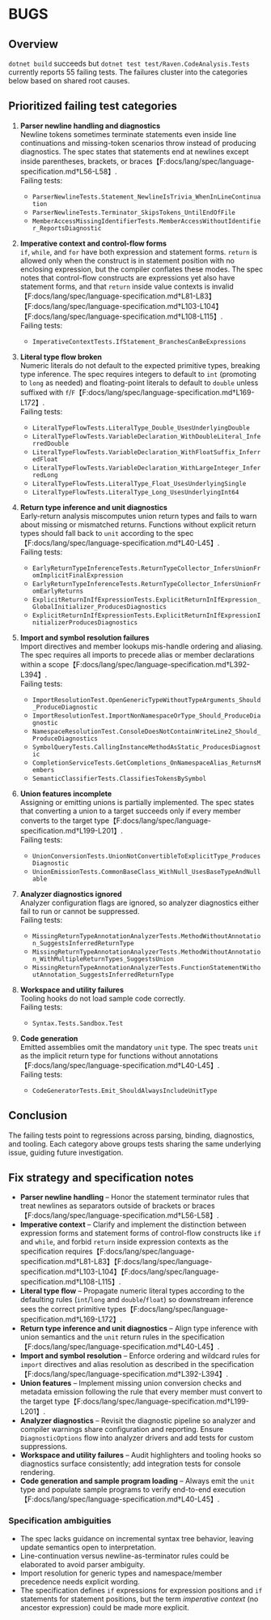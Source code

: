 # BUGS

## Overview
`dotnet build` succeeds but `dotnet test test/Raven.CodeAnalysis.Tests` currently reports 55 failing tests. The failures cluster into the categories below based on shared root causes.

## Prioritized failing test categories

1. **Parser newline handling and diagnostics**  \
   Newline tokens sometimes terminate statements even inside line continuations and missing-token scenarios throw instead of producing diagnostics. The spec states that statements end at newlines except inside parentheses, brackets, or braces【F:docs/lang/spec/language-specification.md†L56-L58】.  \
   Failing tests:
   - `ParserNewlineTests.Statement_NewlineIsTrivia_WhenInLineContinuation`
   - `ParserNewlineTests.Terminator_SkipsTokens_UntilEndOfFile`
   - `MemberAccessMissingIdentifierTests.MemberAccessWithoutIdentifier_ReportsDiagnostic`

2. **Imperative context and control-flow forms**  \
   `if`, `while`, and `for` have both expression and statement forms. `return` is allowed only when the construct is in statement position with no enclosing expression, but the compiler conflates these modes. The spec notes that control-flow constructs are expressions yet also have statement forms, and that `return` inside value contexts is invalid【F:docs/lang/spec/language-specification.md†L81-L83】【F:docs/lang/spec/language-specification.md†L103-L104】【F:docs/lang/spec/language-specification.md†L108-L115】.  \
   Failing tests:
   - `ImperativeContextTests.IfStatement_BranchesCanBeExpressions`

3. **Literal type flow broken**  \
   Numeric literals do not default to the expected primitive types, breaking type inference. The spec requires integers to default to `int` (promoting to `long` as needed) and floating-point literals to default to `double` unless suffixed with `f`/`F`【F:docs/lang/spec/language-specification.md†L169-L172】.  \
   Failing tests:
   - `LiteralTypeFlowTests.LiteralType_Double_UsesUnderlyingDouble`
   - `LiteralTypeFlowTests.VariableDeclaration_WithDoubleLiteral_InferredDouble`
   - `LiteralTypeFlowTests.VariableDeclaration_WithFloatSuffix_InferredFloat`
   - `LiteralTypeFlowTests.VariableDeclaration_WithLargeInteger_InferredLong`
   - `LiteralTypeFlowTests.LiteralType_Float_UsesUnderlyingSingle`
   - `LiteralTypeFlowTests.LiteralType_Long_UsesUnderlyingInt64`

4. **Return type inference and unit diagnostics**  \
   Early-return analysis miscomputes union return types and fails to warn about missing or mismatched returns. Functions without explicit return types should fall back to `unit` according to the spec【F:docs/lang/spec/language-specification.md†L40-L45】.  \
   Failing tests:
   - `EarlyReturnTypeInferenceTests.ReturnTypeCollector_InfersUnionFromImplicitFinalExpression`
   - `EarlyReturnTypeInferenceTests.ReturnTypeCollector_InfersUnionFromEarlyReturns`
   - `ExplicitReturnInIfExpressionTests.ExplicitReturnInIfExpression_GlobalInitializer_ProducesDiagnostics`
   - `ExplicitReturnInIfExpressionTests.ExplicitReturnInIfExpressionInitializerProducesDiagnostics`

5. **Import and symbol resolution failures**  \
   Import directives and member lookups mis-handle ordering and aliasing. The spec requires all imports to precede alias or member declarations within a scope【F:docs/lang/spec/language-specification.md†L392-L394】.  \
   Failing tests:
   - `ImportResolutionTest.OpenGenericTypeWithoutTypeArguments_Should_ProduceDiagnostic`
   - `ImportResolutionTest.ImportNonNamespaceOrType_Should_ProduceDiagnostic`
   - `NamespaceResolutionTest.ConsoleDoesNotContainWriteLine2_Should_ProduceDiagnostics`
   - `SymbolQueryTests.CallingInstanceMethodAsStatic_ProducesDiagnostic`
   - `CompletionServiceTests.GetCompletions_OnNamespaceAlias_ReturnsMembers`
   - `SemanticClassifierTests.ClassifiesTokensBySymbol`

6. **Union features incomplete**  \
   Assigning or emitting unions is partially implemented. The spec states that converting a union to a target succeeds only if every member converts to the target type【F:docs/lang/spec/language-specification.md†L199-L201】.  \
   Failing tests:
   - `UnionConversionTests.UnionNotConvertibleToExplicitType_ProducesDiagnostic`
   - `UnionEmissionTests.CommonBaseClass_WithNull_UsesBaseTypeAndNullable`

7. **Analyzer diagnostics ignored**  \
   Analyzer configuration flags are ignored, so analyzer diagnostics either fail to run or cannot be suppressed.  \
   Failing tests:
   - `MissingReturnTypeAnnotationAnalyzerTests.MethodWithoutAnnotation_SuggestsInferredReturnType`
   - `MissingReturnTypeAnnotationAnalyzerTests.MethodWithoutAnnotation_WithMultipleReturnTypes_SuggestsUnion`
   - `MissingReturnTypeAnnotationAnalyzerTests.FunctionStatementWithoutAnnotation_SuggestsInferredReturnType`

8. **Workspace and utility failures**  \
   Tooling hooks do not load sample code correctly.  \
   Failing tests:
   - `Syntax.Tests.Sandbox.Test`

9. **Code generation**  \
   Emitted assemblies omit the mandatory `unit` type. The spec treats `unit` as the implicit return type for functions without annotations【F:docs/lang/spec/language-specification.md†L40-L45】.  \
   Failing tests:
   - `CodeGeneratorTests.Emit_ShouldAlwaysIncludeUnitType`


## Conclusion
The failing tests point to regressions across parsing, binding, diagnostics, and tooling. Each category above groups tests sharing the same underlying issue, guiding future investigation.

## Fix strategy and specification notes

- **Parser newline handling** – Honor the statement terminator rules that treat newlines as separators outside of brackets or braces【F:docs/lang/spec/language-specification.md†L56-L58】.
- **Imperative context** – Clarify and implement the distinction between expression forms and statement forms of control-flow constructs like `if` and `while`, and forbid `return` inside expression contexts as the specification requires【F:docs/lang/spec/language-specification.md†L81-L83】【F:docs/lang/spec/language-specification.md†L103-L104】【F:docs/lang/spec/language-specification.md†L108-L115】.
- **Literal type flow** – Propagate numeric literal types according to the defaulting rules (`int`/`long` and `double`/`float`) so downstream inference sees the correct primitive types【F:docs/lang/spec/language-specification.md†L169-L172】.
- **Return type inference and unit diagnostics** – Align type inference with union semantics and the `unit` return rules in the specification【F:docs/lang/spec/language-specification.md†L40-L45】.
- **Import and symbol resolution** – Enforce ordering and wildcard rules for `import` directives and alias resolution as described in the specification【F:docs/lang/spec/language-specification.md†L392-L394】.
- **Union features** – Implement missing union conversion checks and metadata emission following the rule that every member must convert to the target type【F:docs/lang/spec/language-specification.md†L199-L201】.
- **Analyzer diagnostics** – Revisit the diagnostic pipeline so analyzer and compiler warnings share configuration and reporting. Ensure `DiagnosticOptions` flow into analyzer drivers and add tests for custom suppressions.
- **Workspace and utility failures** – Audit highlighters and tooling hooks so diagnostics surface consistently; add integration tests for console rendering.
- **Code generation and sample program loading** – Always emit the `unit` type and populate sample programs to verify end-to-end execution【F:docs/lang/spec/language-specification.md†L40-L45】.

### Specification ambiguities

- The spec lacks guidance on incremental syntax tree behavior, leaving update semantics open to interpretation.
- Line-continuation versus newline-as-terminator rules could be elaborated to avoid parser ambiguity.
- Import resolution for generic types and namespace/member precedence needs explicit wording.
- The specification defines `if` expressions for expression positions and `if` statements for statement positions, but the term *imperative context* (no ancestor expression) could be made more explicit.

